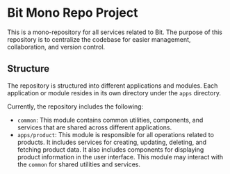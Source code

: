 # Bit Mono Repo Project

This is a mono-repository for all services related to Bit. The purpose of this repository is to centralize the codebase for easier management, collaboration, and version control. 

## Structure

The repository is structured into different applications and modules. Each application or module resides in its own directory under the `apps` directory.

Currently, the repository includes the following:

- `common`: This module contains common utilities, components, and services that are shared across different applications.
- `apps/product`: This module is responsible for all operations related to products. It includes services for creating, updating, deleting, and fetching product data. It also includes components for displaying product information in the user interface. This module may interact with the `common` for shared utilities and services.
